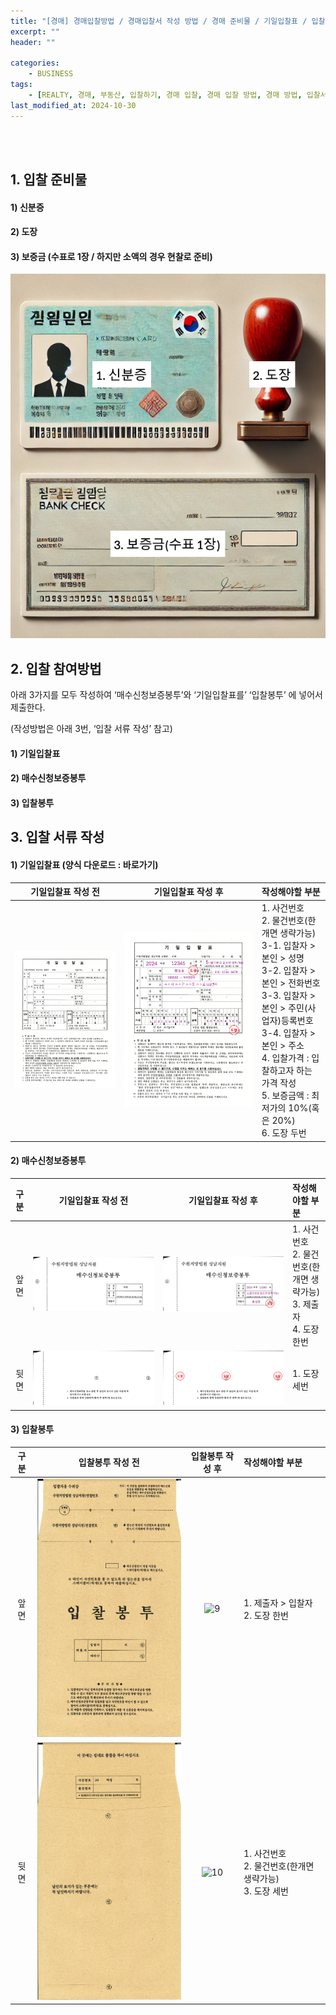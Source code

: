 ```yaml
---
title: "[경매] 경매입찰방법 / 경매입찰서 작성 방법 / 경매 준비물 / 기일입찰표 / 입찰봉투 / 매수신청보증봉투 / 기입입찰표 작성방법"
excerpt: ""
header: ""

categories:
    - BUSINESS
tags:
    - [REALTY, 경매, 부동산, 입찰하기, 경매 입찰, 경매 입찰 방법, 경매 방법, 입찰서 작성법, 입찰봉투 작성법, 매수신청보증금봉투, 매수신청보증봉투, 경매입찰방법, 경매 준비물, 경매 입찰 준비]
last_modified_at: 2024-10-30
---
```

<br><br>


## 1. 입찰 준비물



#### 1) 신분증



#### 2) 도장



#### 3) 보증금 (수표로 1장 / 하지만 소액의 경우 현찰로 준비)


![0](/upload/2024-10-30-경매입찰방법,_경매입찰서_작성_방법,_경매_준비물,_기일입찰표,_입찰봉투,_매수신청보증봉투,_기입입찰표_작성방법.md/0.png)



## 2. 입찰 참여방법


아래 3가지를 모두 작성하여 ‘매수신청보증봉투’와 ‘기일입찰표를’ ‘입찰봉투’ 에 넣어서 제출한다.


(작성방법은 아래 3번, ‘입찰 서류 작성’ 참고)



#### 1) 기일입찰표



#### 2) 매수신청보증봉투



#### 3) 입찰봉투



## 3. 입찰 서류 작성



#### 1) 기일입찰표 (양식 다운로드 : 바로가기)


|기일입찰표 작성 전|기일입찰표 작성 후|작성해야할 부분|
|:--------------:|:--------------:|:--------------------------------------------------------|
|![1](/upload/2024-10-30-경매입찰방법,_경매입찰서_작성_방법,_경매_준비물,_기일입찰표,_입찰봉투,_매수신청보증봉투,_기입입찰표_작성방법.md/1.png)|![2](/upload/2024-10-30-경매입찰방법,_경매입찰서_작성_방법,_경매_준비물,_기일입찰표,_입찰봉투,_매수신청보증봉투,_기입입찰표_작성방법.md/2.png)|1. 사건번호<br>2. 물건번호(한개면 생략가능)<br>3-1. 입찰자 > 본인 > 성명<br>3-2. 입찰자 > 본인 > 전화번호<br>3-3. 입찰자 > 본인 > 주민(사업자)등록번호<br>3-4. 입찰자 > 본인 > 주소<br>4. 입찰가격 : 입찰하고자 하는 가격 작성<br>5. 보증금액 : 최저가의 10%(혹은 20%)<br>6. 도장 두번|



#### 2) 매수신청보증봉투


|구분|기일입찰표 작성 전|기일입찰표 작성 후|작성해야할 부분|
|:-----:|:------------:|:------------:|:--------------------------------------------------------|
|앞면|![3](/upload/2024-10-30-경매입찰방법,_경매입찰서_작성_방법,_경매_준비물,_기일입찰표,_입찰봉투,_매수신청보증봉투,_기입입찰표_작성방법.md/3.png)|![5](/upload/2024-10-30-경매입찰방법,_경매입찰서_작성_방법,_경매_준비물,_기일입찰표,_입찰봉투,_매수신청보증봉투,_기입입찰표_작성방법.md/5.png)|1. 사건번호<br>2. 물건번호(한개면 생략가능)<br>3. 제출자<br>4. 도장 한번|
|뒷면|![4](/upload/2024-10-30-경매입찰방법,_경매입찰서_작성_방법,_경매_준비물,_기일입찰표,_입찰봉투,_매수신청보증봉투,_기입입찰표_작성방법.md/4.png)|![6](/upload/2024-10-30-경매입찰방법,_경매입찰서_작성_방법,_경매_준비물,_기일입찰표,_입찰봉투,_매수신청보증봉투,_기입입찰표_작성방법.md/6.png)|1. 도장 세번|



#### 3) 입찰봉투


| 구분 | 입찰봉투 작성 전 | 입찰봉투 작성 후 | 작성해야할 부분 |
|:------:|:------------:|:------------:|:--------------------------------------------------------|
| 앞면 | ![7](/upload/2024-10-30-경매입찰방법,_경매입찰서_작성_방법,_경매_준비물,_기일입찰표,_입찰봉투,_매수신청보증봉투,_기입입찰표_작성방법.md/7.png) | ![9](/upload/2024-10-30-경매입찰방법,_경매입찰서_작성_방법,_경매_준비물,_기일입찰표,_입찰봉투,_매수신청보증봉투,_기입입찰표_작성방법.md/9.png) | 1. 제출자 > 입찰자<br>2. 도장 한번 |
| 뒷면 | ![8](/upload/2024-10-30-경매입찰방법,_경매입찰서_작성_방법,_경매_준비물,_기일입찰표,_입찰봉투,_매수신청보증봉투,_기입입찰표_작성방법.md/8.png) | ![10](/upload/2024-10-30-경매입찰방법,_경매입찰서_작성_방법,_경매_준비물,_기일입찰표,_입찰봉투,_매수신청보증봉투,_기입입찰표_작성방법.md/10.png) | 1. 사건번호<br>2. 물건번호(한개면 생략가능)<br>3. 도장 세번 |

